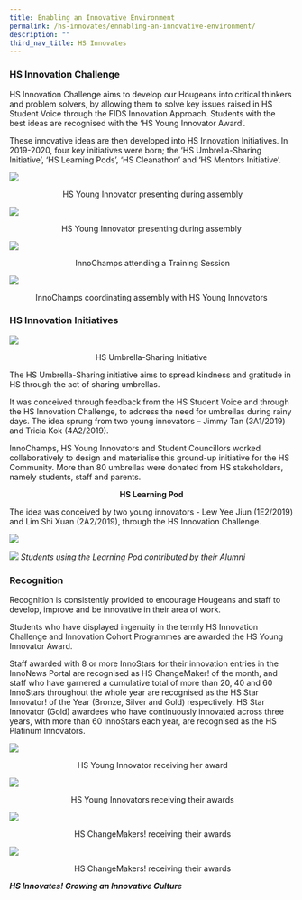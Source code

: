 ```yaml
---
title: Enabling an Innovative Environment
permalink: /hs-innovates/ennabling-an-innovative-environment/
description: ""
third_nav_title: HS Innovates
---
```

### HS Innovation Challenge&nbsp;&nbsp;

HS Innovation Challenge aims to develop our Hougeans into critical thinkers and problem solvers, by allowing them to solve key issues raised in HS Student Voice through the FIDS Innovation Approach. Students with the best ideas are recognised with the ‘HS Young Innovator Award’.&nbsp;  

These innovative ideas are then developed into HS Innovation Initiatives. In 2019-2020, four key initiatives were born; the ‘HS Umbrella-Sharing Initiative’, ‘HS Learning Pods’, ‘HS Cleanathon’ and ‘HS Mentors Initiative’.

![](/images/Photo%2016.jpeg)
<center>&nbsp;HS Young Innovator presenting during assembly</center>


![](/images/Photo%2017.jpeg)
<center>HS Young Innovator presenting during assembly</center>


![](/images/Photo%2018.jpeg)
<center>&nbsp;InnoChamps attending a Training Session</center>

![](/images/Photo%2019.jpeg)
<center>InnoChamps coordinating assembly with HS Young Innovators</center>

### HS Innovation Initiatives

![](/images/Photo%2020.jpeg)
<center> HS Umbrella-Sharing Initiative</center>

The HS Umbrella-Sharing initiative aims to spread kindness and gratitude in HS through the act of sharing umbrellas.&nbsp;


It was conceived through feedback from the HS Student Voice and through the HS Innovation Challenge, to address the need for umbrellas during rainy days. The idea sprung from two young innovators – Jimmy Tan (3A1/2019) and Tricia Kok (4A2/2019).

InnoChamps, HS Young Innovators and Student Councillors worked collaboratively to design and materialise this ground-up initiative for the HS Community. More than 80 umbrellas were donated from HS stakeholders, namely students, staff and parents.

<center><b>HS Learning Pod</b></center>

The idea was conceived by two young innovators - Lew Yee Jiun (1E2/2019) and Lim Shi Xuan (2A2/2019), through the HS Innovation Challenge.&nbsp;

![](/images/InnoSpace/learningport%201.jpeg)
  
![](/images/InnoSpace/innospace11.jpg)
*Students using the Learning Pod contributed by their Alumni*

### Recognition

Recognition is consistently provided to encourage Hougeans and staff to develop, improve and be innovative in their area of work.&nbsp;

  

Students who have displayed ingenuity in the termly HS Innovation Challenge and Innovation Cohort Programmes are awarded the HS Young Innovator Award.

  

Staff awarded with 8 or more InnoStars for their innovation entries in the InnoNews Portal are recognised as HS ChangeMaker! of the month, and staff who have garnered a cumulative total of more than 20, 40 and 60 InnoStars throughout the whole year are recognised as the HS Star Innovator! of the Year (Bronze, Silver and Gold) respectively. HS Star Innovator (Gold) awardees who have continuously innovated across three years, with more than 60 InnoStars each year, are recognised as the HS Platinum Innovators.

![](/images/Photo%2021.jpeg)
<center>&nbsp;HS Young Innovator receiving her award</center>

![](/images/Photo%2022.jpeg)
<center>&nbsp;HS Young Innovators receiving their awards</center>

![](/images/Photo%2023.jpeg)
<center>&nbsp;HS ChangeMakers! receiving their awards</center>

![](/images/Photo%2024.jpeg)
<center>&nbsp;HS ChangeMakers! receiving their awards</center>

**_HS Innovates! Growing an Innovative Culture_**
